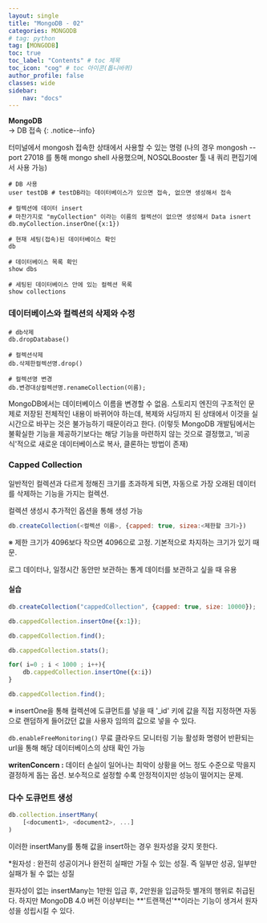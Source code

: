 ```yaml
---
layout: single
title: "MongoDB - 02"
categories: MONGODB
# tag: python
tag: [MONGODB]
toc: true
toc_label: "Contents" # toc 제목
toc_icon: "cog" # toc 아이콘(톱니바퀴)
author_profile: false
classes: wide
sidebar:
    nav: "docs"
---
```




**MongoDB** 
<br> → DB 접속
{: .notice--info}



터미널에서 mongosh 접속한 상태에서 사용할 수 있는 명령
(나의 경우 mongosh --port 27018 를 통해 mongo shell 사용했으며, NOSQLBooster 툴 내 쿼리 편집기에서 사용 가능)

```shell
# DB 사용
user testDB # testDB라는 데이터베이스가 있으면 접속, 없으면 생성해서 접속

# 컬렉션에 데이터 insert
# 마찬가지로 "myCollection" 이라는 이름의 컬렉션이 없으면 생성해서 Data isnert
db.myCollection.inserOne({x:1}) 

# 현재 세팅(접속)된 데이터베이스 확인
db

# 데이터베이스 목록 확인
show dbs

# 세팅된 데이터베이스 안에 있는 컬렉션 목록
show collections
```



### 데이터베이스와 컬렉션의 삭제와 수정

```shell
# db삭제
db.dropDatabase()

# 컬렉션삭제
db.삭제한컬렉션명.drop()

# 컬렉션명 변경
db.변경대상컬렉션명.renameCollection(이름);
```



MongoDB에서는 데이터베이스 이름을 변경할 수 없음. 스토리지 엔진의 구조적인 문제로 저장된 전체적인 내용이 바뀌어야 하는데, 복제와 샤딩까지 된 상태에서 이것을 실시간으로 바꾸는 것은 불가능하기 때문이라고 한다. (이렇듯 MongoDB 개발팀에서는 불확실한 기능을 제공하기보다는 해당 기능을 마련하지 않는 것으로 결정했고, '비공식'적으로 새로운 데이터베이스로 복사, 클론하는 방법이 존재)



### Capped Collection

일반적인 컬렉션과 다르게 정해진 크기를 초과하게 되면, 자동으로 가장 오래된 데이터를 삭제하는 기능을 가지는 컬렉션.

컬렉션 생성시 추가적인 옵션을 통해 생성 가능

```javascript
db.createCollection(<컬렉션 이름>, {capped: true, sizea:<제한할 크기>})
```

※ 제한 크기가 4096보다 작으면 4096으로 고정. 기본적으로 차지하는 크기가 있기 때문.

로그 데이터나, 일정시간 동안만 보관하는 통계 데이터를 보관하고 싶을 때 유용



#### 실습

````javascript
db.createCollection("cappedCollection", {capped: true, size: 10000});

db.cappedCollection.insertOne({x:1});

db.cappedCollection.find();

db.cappedCollection.stats();

for( i=0 ; i < 1000 ; i++){
    db.cappedCollection.insertOne({x:i})
}

db.cappedCollection.find();
````



※ insertOne을 통해 컬렉션에 도큐먼트를 넣을 때 '_id' 키에 값을 직접 지정하면 자동으로 랜덤하게 들어갔던 값을 사용자 임의의 값으로 넣을 수 있다.



`db.enableFreeMonitoring()` 무료 클라우드 모니터링 기능 활성화 명령어
반환되는 url을 통해 해당 데이터베이스의 상태 확인 가능



**writenConcern :** 데이터 손실이 일어나는 최악이 상황을 어느 정도 수준으로 막을지 결정하게 돕는 옵션. 보수적으로 설정할 수록 안정적이지만 성능이 떨어지는 문제.



### 다수 도큐먼트 생성

```javascript
db.collection.insertMany(
	[<document1>, <document2>, ...]
)
```

이러한 insertMany를 통해 값을 insert하는 경우 원자성을 갖지 못한다.

*원자성 : 완전히 성공이거나 완전히 실패만 가질 수 있는 성질.
즉 일부만 성공, 일부만 실패가 될 수 없는 성질 

원자성이 없는 insertMany는 1만원 입금 후, 2만원을 입금하듯 별개의 행위로 취급된다. 하지만 MongoDB 4.0 버전 이상부터는 **'트랜잭션'**이라는 기능이 생겨서 원자성을 성립시킬 수 있다.  

